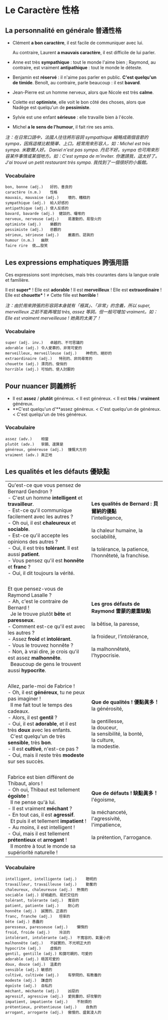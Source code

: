 # Le Caractère 性格

## La personnalité en générale 普通性格

* Clément **a bon caractère**, il est facile de communiquer avec lui.

    Au contraire, Laurent **a mauvais caractère**, il est difficile de lui parler.

* Anne est très **sympathique** : tout le monde l'aime bien ; Raymond, au contraire, est vraiment **antipathique** : tout le monde le déteste.

* Benjamin est **réservé** : il n'aime pas parler en public. **C'est quelqu'un de timide**. Benoît, au contraire, parle beaucoup : il est **bavard**.

* Jean-Pierre est un homme nerveux, alors que Nicole est très **calme**.

* Colette est **optimiste**, elle voit le bon côté des choses, alors que Nadège est quelqu'un de **pessimiste**.

* Sylvie est une enfant **sérieuse** : elle travaille bien à l'école.

* Michel **a le sens de l'humour**, il fait rire ses amis.

*注：在日常口語中，法國人往往將形容詞 sympathique 縮略成兩個音節的 sympa，因爲這樣比較簡單、上口。經常用來形容人，如：Michel est très sympa. 米歇爾人好。 Daniel n'est pas sympa. 丹尼不好。sympa 也可用來形容某件事情或某個地方。如：C'est sympa de m'inviter. 你邀請我，這太好了。 J'ai trouvé un petit restaurant très sympa. 我找到了一個很好的小飯館。*

### Vocabulaire

```
bon, bonne (adj.)	好的、善良的
caractère (n.m.)	性格
mauvais, mauvaise (adj.)	壞的、糟糕的
sympathique (adj.)	給人好感的
antipathique (adj.)	使人反感的
bavard, bavarde (adj.)	健談的、囉嗦的
nerveux, nerveuse (adj.)	易激動的、易發火的
optimiste (adj.)	樂觀的
pessimiste (adj.)	悲觀的
sérieux, sérieuse (adj.)	嚴肅的、認眞的
humour (n.m.)	幽默
faire rire	使……發笑
```

## Les expressions emphatiques 誇張用語

Ces expressions sont imprécises, mais très courantes dans la langue orale et familière.

Il est **super\*** ! Elle est **adorable** ! Il est **merveilleux** ! Elle est **extraordinaire** ! Elle est **chouette\*** ! &ne; Cette fille est **horrible** !

*注：由於用來誇張的形容詞本身就有「極其」、「非常」的含義，所以 super, merveilleux 之前不能再增加 très, assez 等詞。但一般可增加 vraiment。如：Elle est vraiment merveilleuse ! 她眞的太美了！*

### Vocabulaire

```
super (adj. inv.)	卓越的、不可思議的
adorable (adj.)	令人愛慕的、非常可愛的
merveilleux, merveilleuse (adj.)	神奇的、絕妙的
extraordinaire (adj.)	特別的、非同尋常的
chouette (adj.)	漂亮的、俊俏的
horrible (adj.)	可怕的、使人討厭的
```

## Pour nuancer 詞義辨析

* Il est **assez** / **plutôt** généreux. < Il est généreux. < Il est **très** / **vraiment** généreux.
* **C'est quelqu'un d'**assez généreux. < C'est quelqu'un de généreux. < C'est quelqu'un de très généreux.

### Vocabulaire

```
assez (adv.)	相當
plutôt (adv.)	寧願、還算是
généreux, généreuse (adj.)	慷慨大方的
vraiment (adv.)	眞正地
```

## Les qualités et les défauts 優缺點

<table>
    <tbody>
        <tr>
        	<td>
            	Qu'est-ce que vous pensez de Bernard Gendron ?<br />
                - C'est un homme <strong>intelligent</strong> et <strong>travailleur</strong>.<br />
                - Est-ce qu'il communique facilement avec les autres ?<br />
                - Oh oui, il est <strong>chaleureux</strong> et <strong>sociable</strong>.<br />
                - Est-ce qu'il accepte les opinions des autres ?<br />
                - Oui, il est très <strong>tolérant</strong>. Il est aussi <strong>patient</strong>.<br />
                - Vous pensez qu'il est <strong>honnête</strong> et <strong>franc</strong> ?<br />
                - Oui, il dit toujours la vérité.
            </td>
            <td>
                <strong>Les qualités de Bernard : 貝爾納的優點<br /></strong>
             	l'intelligence,<br />
                <br />
                la chaleur humaine, la sociabilité,<br />
                <br />
                la tolérance, la patience,<br />
                l'honnêteté, la franchise.
            </td>
        </tr>
        <tr height="24px"></tr>
        <tr>
        	<td>
            	Et que pensez-vous de Raymond Lasalle ?<br />
                - Ah, c'est le contraire de Bernard !<br />
                &nbsp;&nbsp;Je le trouve plutôt <strong>bête</strong> et <strong>paresseux</strong>.<br />
                - Comment est-ce qu'il est avec les autres ?<br />
                - Assez <strong>froid</strong> et <strong>intolérant</strong>.<br />
                - Vous le trouvez honnête ?<br />
                - Non, à vrai dire, je crois qu'il est assez <strong>malhonnête</strong>.<br />
                &nbsp;&nbsp;Beaucoup de gens le trouvent aussi <strong>hypocrite</strong>.<br />
            </td>
            <td>
            	<strong>Les gros défauts de Raymond 雷蒙的嚴重缺點<br /></strong>
                <br />
                la bêtise, la paresse,<br />
                <br />
                la froideur, l'intolérance,<br />
                <br />
                la malhonnêteté,<br />
                l'hypocrisie.
            </td>
        </tr>
        <tr height="24px"></tr>
        <tr>
        	<td>
            	Allez, parle-moi de Fabrice !<br />
                - Oh, il est <strong>généreux</strong>, tu ne peux pas imaginer !<br />
                &nbsp;&nbsp;Il me fait tout le temps des cadeaux.<br />
                - Alors, il est <strong>gentil</strong> ?<br />
                - Oui, il est <strong>adorable</strong>, et il est très <strong>doux</strong> avec les enfants.<br />
                &nbsp;&nbsp;C'est quelqu'un de très <strong>sensible</strong>, très <strong>bon</strong>.<br />
                - Il est <strong>cultivé</strong>, n'est-ce pas ?<br />
                - Oui, mais il reste très <strong>modeste</strong> sur ses succès.
            </td>
            <td>
            	<strong>Que de qualités ! 優點眞多！</strong><br />
                la générosité,<br />
                <br />
                la gentillesse,<br />
                la douceur,<br />
                la sensibilité, la bonté,<br />
                la culture,<br />
                la modestie.
            </td>
        </tr>
        <tr height="24px"></tr>
        <tr>
        	<td>
                Fabrice est bien différent de Thibaut, alors !<br />
                - Oh oui, Thibaut est tellement <strong>égoïste</strong> !<br />
                &nbsp;&nbsp;Il ne pense qu'à lui.<br />
                - Il est vraiment <strong>méchant</strong> ?<br />
                - En tout cas, il est <strong>agressif</strong>.<br />
                &nbsp;&nbsp;Et puis il et tellement <strong>impatient</strong> !<br />
                - Au moins, il est intelligent !<br />
                - Oui, mais il est tellement <strong>prétentieux</strong> et <strong>arrogant</strong> !<br />
                &nbsp;&nbsp;Il montre à tout le monde sa supériorité naturelle !
            </td>
            <td>
                <strong>Que de défauts ! 缺點眞多！</strong><br />
                l'égoisme,<br />
                <br />
                la méchanceté,<br />
                l'agressivité,<br />
                l'impatience,<br />
                <br />
                la prétention, l'arrogance.
            </td>
        </tr>
    </tbody>
</table>

### Vocabulaire

```
intelligent, intelligente (adj.)	聰明的
travailleur, travailleuse (adj.)	勤奮的
chaleureux, chaleureuse (adj.)	熱情的
sociable (adj.)	好相處的、易於交往的
tolérant, tolérante (adj.)	寬容的
patient, patiente (adj.)	耐心的
honnête (adj.)	誠實的、正直的
franc, franche (adj.)	坦率的
bête (adj.)	愚蠢的
paresseux, paresseuse (adj.)	懶惰的
froid, froide (adj.)	冷淡的
intolérant, intolérante (adj.)	不寬容的、氣量小的
malhonnête (adj.)	不誠實的、不光明正大的
hypocrite (adj.)	虛僞的
gentil, gentille (adj.)	和藹可親的、可愛的
adorable (adj.)	極其可愛的
doux, douce (adj.)	溫柔的
sensible (adj.)	敏感的
cultivé, cultivée (adj.)	有學問的、有教養的
modeste (adj.)	謙虛的
égoïste (adj.)	自私的
méchant, méchante (adj.)	凶惡的
agressif, agressive (adj.)	愛挑釁的、好攻擊的
impatient, impatiente (adj.)	不耐煩的
prétentieux, prétentieuse (adj.)	自負的
arrogant, arrogante (adj.)	傲慢的、盛氣淩人的
```


